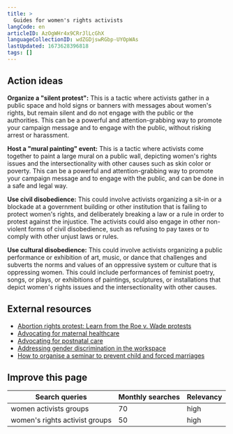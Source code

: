 ```yaml
---
title: >
  Guides for women's rights activists
langCode: en
articleID: AzOgWHr4x9CRrJlLcGhX
languageCollectionID: wdZGDjswRGbp-UYOpWAs
lastUpdated: 1673628396818
tags: []
---
```


## Action ideas

**Organize a "silent protest":** This is a tactic where activists gather in a public space and hold signs or banners with messages about women's rights, but remain silent and do not engage with the public or the authorities. This can be a powerful and attention-grabbing way to promote your campaign message and to engage with the public, without risking arrest or harassment.

**Host a "mural painting" event:** This is a tactic where activists come together to paint a large mural on a public wall, depicting women's rights issues and the intersectionality with other causes such as skin color or poverty. This can be a powerful and attention-grabbing way to promote your campaign message and to engage with the public, and can be done in a safe and legal way.

**Use civil disobedience:** This could involve activists organizing a sit-in or a blockade at a government building or other institution that is failing to protect women's rights, and deliberately breaking a law or a rule in order to protest against the injustice. The activists could also engage in other non-violent forms of civil disobedience, such as refusing to pay taxes or to comply with other unjust laws or rules.

**Use cultural disobedience:** This could involve activists organizing a public performance or exhibition of art, music, or dance that challenges and subverts the norms and values of an oppressive system or culture that is oppressing women. This could include performances of feminist poetry, songs, or plays, or exhibitions of paintings, sculptures, or installations that depict women's rights issues and the intersectionality with other causes.

## External resources

-   [Abortion rights protest: Learn from the Roe v. Wade protests](/campaigns/Roe-v-Wade)
-   [Advocating for maternal healthcare](/campaigns/maternal_health)
-   [Advocating for postnatal care](/campaigns/postnatal_care)
-   [Addressing gender discrimination in the workspace](/campaigns/gender-workspace)
-   [How to organise a seminar to prevent child and forced marriages](/campaigns/forced-mariages)

## Improve this page

<div><table><thead><tr><th>Search queries</th><th>Monthly searches</th><th>Relevancy</th></tr></thead><tbody><tr><td>women activists groups</td><td>70</td><td>high</td></tr><tr><td>women's rights activist groups</td><td>50</td><td>high</td></tr></tbody></table></div>
